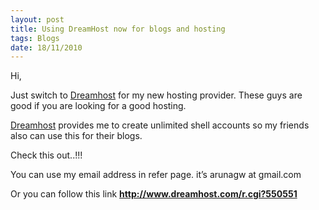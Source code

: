 ```yaml
---
layout: post
title: Using DreamHost now for blogs and hosting
tags: Blogs
date: 18/11/2010
---
```


<div class="entry">

  <p>Hi,</p>

  <p>Just switch to <a title="Dreamhost" href="http://www.dreamhost.com/r.cgi?550551" target="_blank">Dreamhost</a> for
    my new hosting provider. These guys are good if you are looking for a good hosting.</p>

  <p><a href="http://www.dreamhost.com/r.cgi?550551">Dreamhost</a> provides me to create unlimited shell accounts so my
    friends also can use this for their blogs.</p>

  <p>Check this out..!!!</p>

  <p>You can use my email address in refer page. it’s arunagw at gmail.com</p>

  <p>Or you can follow this link
    <strong><a href="http://www.dreamhost.com/r.cgi?550551">http://www.dreamhost.com/r.cgi?550551</a></strong></p>

</div>

